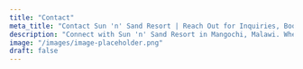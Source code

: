 ```yaml
---
title: "Contact"
meta_title: "Contact Sun 'n' Sand Resort | Reach Out for Inquiries, Bookings, and More"
description: "Connect with Sun 'n' Sand Resort in Mangochi, Malawi. Whether you have inquiries, want to make a booking, or simply reach out, our contact page provides the information you need. Experience premier hospitality on the shores of Lake Malawi. Reach us today for a seamless stay at our resort paradise."
image: "/images/image-placeholder.png"
draft: false
---
```


